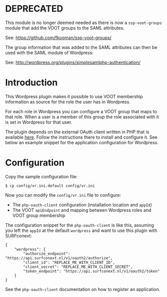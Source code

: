 # DEPRECATED
This module is no longer deemed needed as there is now a `ssp-voot-groups`
module that add the VOOT groups to the SAML attributes. 

See: https://github.com/fkooman/ssp-voot-groups/

The group information that was added to the SAML attributes can then be used
with the SAML module of Wordpress:

See: http://wordpress.org/plugins/simplesamlphp-authentication/

# Introduction
This Wordpress plugin makes it possible to use VOOT membership information as 
source for the role the user has in Wordpress.

For each role in Wordpress you can configure a VOOT group that maps to that
role. When a user is a member of this group the role associated with it is
set in Wordpress for that user.

The plugin depends on the external OAuth client written in PHP that is 
available [here](https://github.com/fkooman/php-oauth-client). Follow the 
instructions there to install and configure it. See below an example snippet
for the application configuration for Wordpress.

# Configuration
Copy the sample configuration file:

    $ cp config/vr.ini.default config/vr.ini

Now you can modify the `config/vr.ini` file to configure:
* The `php-oauth-client` configuration (installation location and `appId`)
* The VOOT `apiEndpoint` and mapping between Wordpress roles and VOOT group 
  membership

The configuration snippet for the `php-oauth-client` is like this, assuming
you left the `appId` at the default `wordpress` and want to use this plugin
with SURFconext:

    {
        "wordpress": {
            "authorize_endpoint": "https://api.surfconext.nl/v1/oauth2/authorize", 
            "client_id": "REPLACE_ME_WITH_CLIENT_ID", 
            "client_secret": "REPLACE_ME_WITH_CLIENT_SECRET", 
            "token_endpoint": "https://api.surfconext.nl/v1/oauth2/token"
        }
    }

See the `php-oauth-client` documentation on how to register an application.
